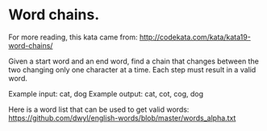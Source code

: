 # Word chains.

For more reading, this kata came from: http://codekata.com/kata/kata19-word-chains/

Given a start word and an end word, find a chain that changes between the two changing only one character at a time. Each step must result in a valid word.

Example input: cat, dog
Example output: cat, cot, cog, dog

Here is a word list that can be used to get valid words: https://github.com/dwyl/english-words/blob/master/words_alpha.txt
